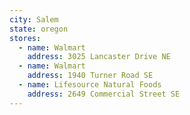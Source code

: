 ```yaml
---
city: Salem
state: oregon
stores:
  - name: Walmart
    address: 3025 Lancaster Drive NE
  - name: Walmart
    address: 1940 Turner Road SE
  - name: Lifesource Natural Foods
    address: 2649 Commercial Street SE
---
```


